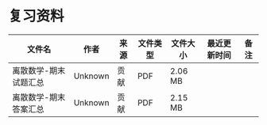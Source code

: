 # 复习资料

文件名|作者|来源|文件类型|文件大小|最近更新时间|备注
---|---|---|---|---|---|---
离散数学-期末试题汇总|Unknown|贡献|PDF|2.06 MB
离散数学-期末答案汇总|Unknown|贡献|PDF|2.15 MB
